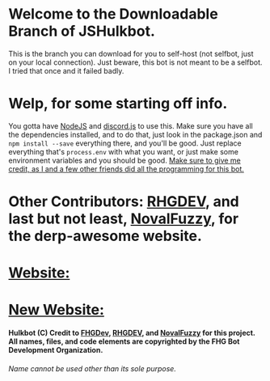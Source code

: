 # Welcome to the Downloadable Branch of JSHulkbot.
 This is the branch you can download for you to self-host (not selfbot, just on your local connection). Just beware, this bot is not meant to be a selfbot. I tried that once and it failed badly.
 
 # Welp, for some starting off info.
 You gotta have [NodeJS](https://nodejs.org "open NodeJS.org") and [discord.js](https://discord.js.org "open discord.js.org") to use this. Make sure you have all the dependencies installed, and to do that, just look in the package.json and `npm install --save` everything there, and you'll be good. Just replace everything that's `process.env` with what you want, or just make some environment variables and you should be good. [Make sure to give me credit, as I and a few other friends did all the programming for this bot.](https://github.com/FHGDev "Credit Link")

#  Other Contributors: [RHGDEV](https://github.com/RHGDEV "RHGDEV"), and last but not least, [NovalFuzzy](https://github.com/NovalFuzzy), for the derp-awesome website.

# [Website:](https://bot.hulkbot.ml/home "Used for showing off Noval's programming skills. :P")
# [New Website:](https://hulkbot.tk "Used for the admin webpanel.")

#### Hulkbot (C) Credit to [FHGDev](https://github.com/FHGDev), [RHGDEV](https://github.com/RHGDEV), and [NovalFuzzy](https://github.com/NovalFuzzy) for this project. All names, files, and code elements are copyrighted by the FHG Bot Development Organization. 



###### Name cannot be used other than its sole purpose.
